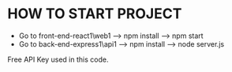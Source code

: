 # HOW TO START PROJECT

- Go to front-end-react1\web1 --> npm install --> npm start
- Go to back-end-express1\api1 --> npm install --> node server.js

Free API Key used in this code.
